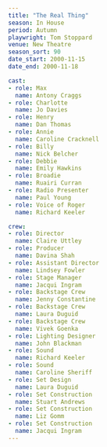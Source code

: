```yaml
---
title: "The Real Thing"
season: In House
period: Autumn
playwright: Tom Stoppard
venue: New Theatre
season_sort: 90
date_start: 2000-11-15
date_end: 2000-11-18

cast:
- role: Max
  name: Antony Craggs
- role: Charlotte
  name: Jo Davies
- role: Henry
  name: Dan Thomas
- role: Annie
  name: Caroline Cracknell
- role: Billy
  name: Nick Belcher
- role: Debbie
  name: Emily Hawkins
- role: Broadie
  name: Ruairi Curran
- role: Radio Presenter
  name: Paul Young
- role: Voice of Roger
  name: Richard Keeler

crew:
- role: Director
  name: Claire Uttley
- role: Producer
  name: Davina Shah
- role: Assistant Director
  name: Lindsey Fowler
- role: Stage Manager
  name: Jacqui Ingram
- role: Backstage Crew
  name: Jenny Constantine
- role: Backstage Crew
  name: Laura Duguid
- role: Backstage Crew
  name: Vivek Goenka
- role: Lighting Designer
  name: John Blackman
- role: Sound
  name: Richard Keeler
- role: Sound
  name: Caroline Sheriff
- role: Set Design
  name: Laura Duguid
- role: Set Construction
  name: Stuart Andrews
- role: Set Construction
  name: Liz Gomm
- role: Set Construction
  name: Jacqui Ingram
---
```



